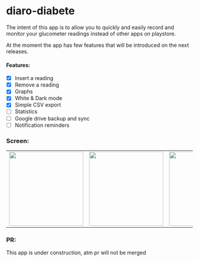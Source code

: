 # diaro-diabete

The intent of this app is to allow you to quickly and easily record and monitor your glucometer readings instead of other apps on playstore.

At the moment the app has few features that will be introduced on the next releases.

#### Features:
- [x] Insert a reading
- [x] Remove a reading
- [x] Graphs
- [x] White & Dark mode
- [x] Simple CSV export
- [ ] Statistics
- [ ] Google drive backup and sync
- [ ] Notification reminders

### Screen:
| | | | | | |
| --- | --- | --- | --- | --- | --- |
| <img src="https://github.com/Xiryl/diaro-diabete/blob/dev/ot/w1.jpg" height="200px">| <img src="https://github.com/Xiryl/diaro-diabete/blob/dev/ot/b1.jpg" height="200px"> |<img src="https://github.com/Xiryl/diaro-diabete/blob/dev/ot/w3.jpg" height="200px"> |<img src="https://github.com/Xiryl/diaro-diabete/blob/dev/ot/b2.jpg" height="200px"> |<img src="https://github.com/Xiryl/diaro-diabete/blob/dev/ot/w2.jpg" height="200px"> |<img src="https://github.com/Xiryl/diaro-diabete/blob/dev/ot/w4.jpg" height="200px"> |

### PR:
This app is under construction, atm pr will not be merged
